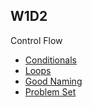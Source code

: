 ## W1D2
Control Flow
+ [Conditionals][conditionals]
+ [Loops][loops]
+ [Good Naming][good-naming]
+ [Problem Set][problem-set]

[conditionals]: ./notes/conditionals.md
[good-naming]: ./notes/good_naming.md
[loops]: ./notes/loops.md
[problem-set]: ./problem_set.md
